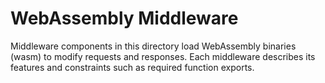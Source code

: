 # WebAssembly Middleware

Middleware components in this directory load WebAssembly binaries (wasm) to
modify requests and responses. Each middleware describes its features and
constraints such as required function exports.
